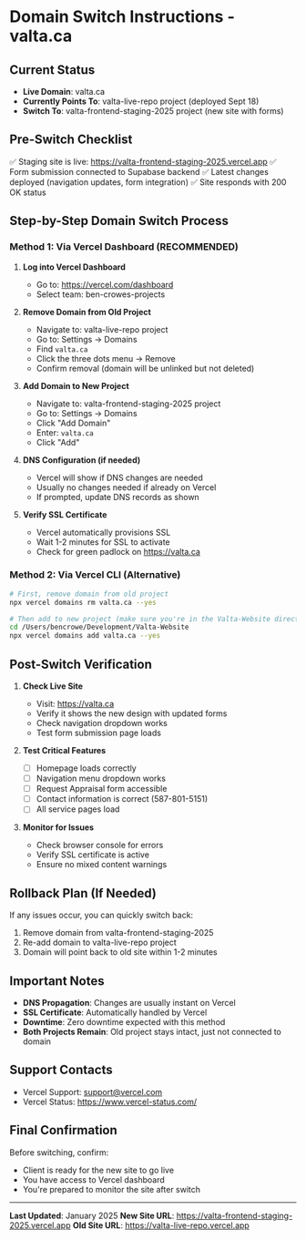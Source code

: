 # Domain Switch Instructions - valta.ca

## Current Status
- **Live Domain**: valta.ca
- **Currently Points To**: valta-live-repo project (deployed Sept 18)
- **Switch To**: valta-frontend-staging-2025 project (new site with forms)

## Pre-Switch Checklist
✅ Staging site is live: https://valta-frontend-staging-2025.vercel.app
✅ Form submission connected to Supabase backend
✅ Latest changes deployed (navigation updates, form integration)
✅ Site responds with 200 OK status

## Step-by-Step Domain Switch Process

### Method 1: Via Vercel Dashboard (RECOMMENDED)

1. **Log into Vercel Dashboard**
   - Go to: https://vercel.com/dashboard
   - Select team: ben-crowes-projects

2. **Remove Domain from Old Project**
   - Navigate to: valta-live-repo project
   - Go to: Settings → Domains
   - Find `valta.ca`
   - Click the three dots menu → Remove
   - Confirm removal (domain will be unlinked but not deleted)

3. **Add Domain to New Project**
   - Navigate to: valta-frontend-staging-2025 project
   - Go to: Settings → Domains
   - Click "Add Domain"
   - Enter: `valta.ca`
   - Click "Add"
   
4. **DNS Configuration (if needed)**
   - Vercel will show if DNS changes are needed
   - Usually no changes needed if already on Vercel
   - If prompted, update DNS records as shown

5. **Verify SSL Certificate**
   - Vercel automatically provisions SSL
   - Wait 1-2 minutes for SSL to activate
   - Check for green padlock on https://valta.ca

### Method 2: Via Vercel CLI (Alternative)

```bash
# First, remove domain from old project
npx vercel domains rm valta.ca --yes

# Then add to new project (make sure you're in the Valta-Website directory)
cd /Users/bencrowe/Development/Valta-Website
npx vercel domains add valta.ca --yes
```

## Post-Switch Verification

1. **Check Live Site**
   - Visit: https://valta.ca
   - Verify it shows the new design with updated forms
   - Check navigation dropdown works
   - Test form submission page loads

2. **Test Critical Features**
   - [ ] Homepage loads correctly
   - [ ] Navigation menu dropdown works
   - [ ] Request Appraisal form accessible
   - [ ] Contact information is correct (587-801-5151)
   - [ ] All service pages load

3. **Monitor for Issues**
   - Check browser console for errors
   - Verify SSL certificate is active
   - Ensure no mixed content warnings

## Rollback Plan (If Needed)

If any issues occur, you can quickly switch back:

1. Remove domain from valta-frontend-staging-2025
2. Re-add domain to valta-live-repo project
3. Domain will point back to old site within 1-2 minutes

## Important Notes

- **DNS Propagation**: Changes are usually instant on Vercel
- **SSL Certificate**: Automatically handled by Vercel
- **Downtime**: Zero downtime expected with this method
- **Both Projects Remain**: Old project stays intact, just not connected to domain

## Support Contacts

- Vercel Support: support@vercel.com
- Vercel Status: https://www.vercel-status.com/

## Final Confirmation

Before switching, confirm:
- Client is ready for the new site to go live
- You have access to Vercel dashboard
- You're prepared to monitor the site after switch

---

**Last Updated**: January 2025
**New Site URL**: https://valta-frontend-staging-2025.vercel.app
**Old Site URL**: https://valta-live-repo.vercel.app
